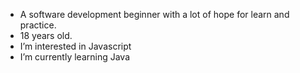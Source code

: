 - A software development beginner with a lot of hope for learn and practice.
- 18 years old.
- I’m interested in Javascript
- I’m currently learning Java


